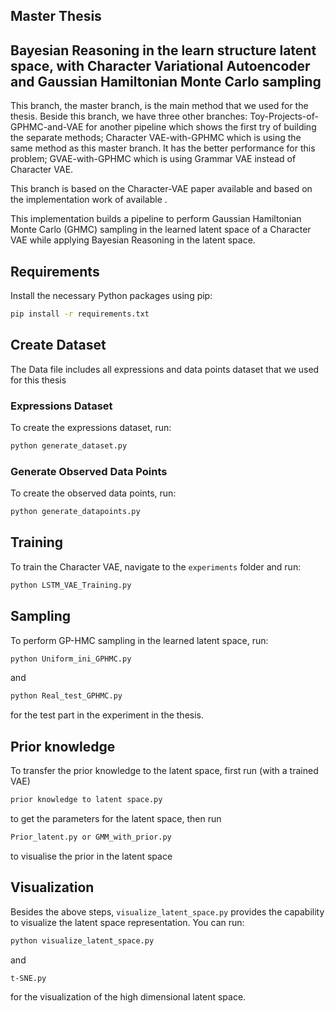 ## Master Thesis

## Bayesian Reasoning in the learn structure latent space, with Character Variational Autoencoder and Gaussian Hamiltonian Monte Carlo sampling

This branch, the master branch, is the main method that we used for the thesis.
Beside this branch, we have three other branches:
Toy-Projects-of-GPHMC-and-VAE for another pipeline which shows the first try of building the separate methods;
Character VAE-with-GPHMC which is using the same method as this master branch. It has the better performance for this problem;
GVAE-with-GPHMC which is using Grammar VAE instead of Character VAE.

This branch is based on the Character-VAE paper available  and based on the implementation work of available .

This implementation builds a pipeline to perform Gaussian Hamiltonian Monte Carlo (GHMC) sampling in the learned latent space of a Character VAE while applying Bayesian Reasoning in the latent space.


## Requirements

Install the necessary Python packages using pip:

```bash
pip install -r requirements.txt
```

## Create Dataset

The Data file includes all expressions and data points dataset that we used for this thesis

### Expressions Dataset
To create the expressions dataset, run:

```bash
python generate_dataset.py
```

### Generate Observed Data Points
To create the observed data points, run:

```bash
python generate_datapoints.py
```

## Training
To train the Character VAE, navigate to the `experiments` folder and run:

```bash
python LSTM_VAE_Training.py
```

## Sampling
To perform GP-HMC sampling in the learned latent space, run:

```bash
python Uniform_ini_GPHMC.py
```
and
```bash
python Real_test_GPHMC.py
```
for the test part in the experiment in the thesis.

## Prior knowledge
To transfer the prior knowledge to the latent space, first run (with a trained VAE)
```bash
prior knowledge to latent space.py
```
to get the parameters for the latent space, then run
```bash
Prior_latent.py or GMM_with_prior.py
```
to visualise the prior in the latent space

## Visualization
Besides the above steps, `visualize_latent_space.py` provides the capability to visualize the latent space representation. You can run:

```bash
python visualize_latent_space.py
```
and
```bash
t-SNE.py
```
for the visualization of the high dimensional latent space.
